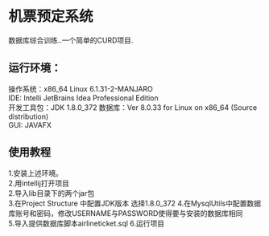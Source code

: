 # 机票预定系统  
数据库综合训练..一个简单的CURD项目.
## 运行环境：
操作系统：x86_64 Linux 6.1.31-2-MANJARO    
IDE: Intelli JetBrains Idea Professional Edition    
开发工具包：JDK 1.8.0_372
数据库：Ver 8.0.33 for Linux on x86_64 (Source distribution)  
GUI: JAVAFX    
## 使用教程  
1.安装上述环境。    
2.用intellij打开项目  
2.导入lib目录下的两个jar包  
3.在Project Structure 中配置JDK版本 选择1.8.0_372
4.在MysqlUtils中配置数据库账号和密码，修改USERNAME与PASSWORD使得要与安装的数据库相同  
5.导入提供数据库脚本airlineticket.sql
6.运行项目

